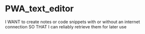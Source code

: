 # PWA_text_editor
I WANT to create notes or code snippets with or without an internet connection SO THAT I can reliably retrieve them for later use
